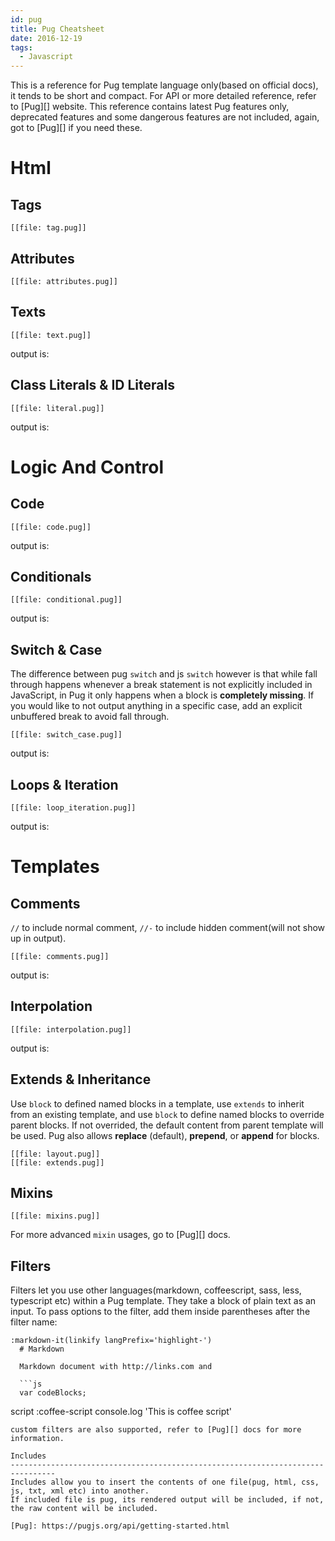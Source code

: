 ```yaml
---
id: pug
title: Pug Cheatsheet
date: 2016-12-19
tags:
  - Javascript
---
```


This is a reference for Pug template language only(based on official docs), it tends to be short and compact.
For API or more detailed reference, refer to [Pug][] website.
This reference contains latest Pug features only, deprecated features and some dangerous features
are not included, again, got to [Pug][] if you need these.

Html
================================================================================

Tags
--------------------------------------------------------------------------------
```pug
[[file: tag.pug]]
```

Attributes
--------------------------------------------------------------------------------
```pug
[[file: attributes.pug]]
```

Texts
--------------------------------------------------------------------------------
```pug
[[file: text.pug]]
```
output is:

Class Literals & ID Literals
--------------------------------------------------------------------------------
```pug
[[file: literal.pug]]
```
output is:

Logic And Control
================================================================================

Code
--------------------------------------------------------------------------------
```pug
[[file: code.pug]]
```
output is:

Conditionals
--------------------------------------------------------------------------------
```pug
[[file: conditional.pug]]
```
output is:

Switch & Case
--------------------------------------------------------------------------------
The difference between pug `switch` and js `switch` however is that while fall through happens whenever a break statement is not explicitly included in JavaScript, in Pug it only happens when a block is **completely missing**. If you would like to not output anything in a specific case, add an explicit unbuffered break to avoid fall through.
```pug
[[file: switch_case.pug]]
```
output is:

Loops & Iteration
--------------------------------------------------------------------------------
```pug
[[file: loop_iteration.pug]]
```
output is:

Templates
================================================================================

Comments
--------------------------------------------------------------------------------
`//` to include normal comment, `//-` to include hidden comment(will not show up in output).
```pug
[[file: comments.pug]]
```
output is:

Interpolation
--------------------------------------------------------------------------------
```pug
[[file: interpolation.pug]]
```
output is:

Extends & Inheritance
--------------------------------------------------------------------------------
Use `block` to defined named blocks in a template, use `extends` to inherit from
an existing template, and use `block` to define named blocks to override parent blocks.
If not overrided, the default content from parent template will be used.
Pug also allows **replace** (default), **prepend**, or **append** for blocks.

```pug
[[file: layout.pug]]
[[file: extends.pug]]
```

Mixins
--------------------------------------------------------------------------------
```pug
[[file: mixins.pug]]
```
For more advanced `mixin` usages, go to [Pug][] docs.

Filters
--------------------------------------------------------------------------------
Filters let you use other languages(markdown, coffeescript, sass, less, typescript etc) within a Pug template. They take a block of plain text as an input. To pass options to the filter, add them inside parentheses after the filter name:
```pug
:markdown-it(linkify langPrefix='highlight-')
  # Markdown

  Markdown document with http://links.com and

  ```js
  var codeBlocks;
  ```
script
  :coffee-script
    console.log 'This is coffee script'
```
custom filters are also supported, refer to [Pug][] docs for more information.

Includes
--------------------------------------------------------------------------------
Includes allow you to insert the contents of one file(pug, html, css, js, txt, xml etc) into another.
If included file is pug, its rendered output will be included, if not, the raw content will be included.

[Pug]: https://pugjs.org/api/getting-started.html
